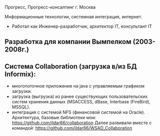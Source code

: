 Прогресс, Прогресс-консалтинг г. Москва

Мнформационные технологии, системная интеграция, интернет.
- Работал как Инженер-разработчик, архитектор IT, консультант IT
  
## Разработка для компании Вымпелком (2003-2008г.)
## Cистема Collaboration (загрузка в/из БД Informiх):
- многопоточное приложение на java c управляемым графиком загрузки.
- загрузка (выгрузка) из ранее существующих пользовательских систем хранения данных (MSACCESS, dBase, Interbase (FireBird), MSSQL).
- интеграция с системой NFS (финансовой системой на Oracle).
Архитектура, базовые библиотеки мои: https://github.com/ildar66/collaboration
Далее развивали вместе с командой: https://github.com/ildar66/WSAD_Collaboration
